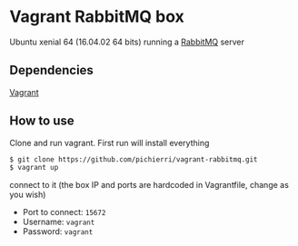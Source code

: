 # Vagrant RabbitMQ box
  
Ubuntu xenial 64 (16.04.02 64 bits) running a [RabbitMQ](http://www.rabbitmq.com/) server

## Dependencies

[Vagrant](http://www.vagrantup.com/)  
  
## How to use

Clone and run vagrant. First run will install everything

```bash
$ git clone https://github.com/pichierri/vagrant-rabbitmq.git
$ vagrant up
```

connect to it (the box IP and ports are hardcoded in Vagrantfile, change as you wish)

- Port to connect: `15672`
- Username: `vagrant`
- Password: `vagrant`
